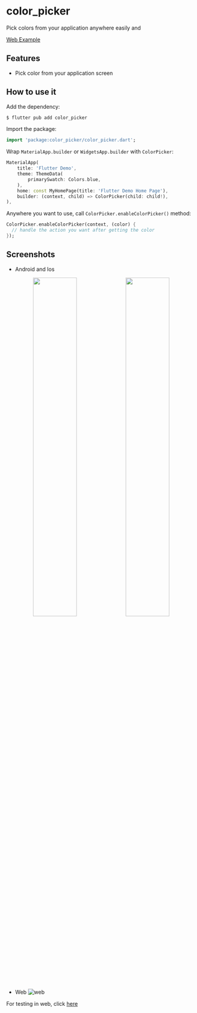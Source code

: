 <!--

-->
# color_picker

Pick colors from your application anywhere easily and 

[Web Example](https://viettranvan.github.io/color_picker/#/)

## Features

+ Pick color from your application screen

## How to use it

Add the dependency: 

```bash
$ flutter pub add color_picker
```

Import the package:

```dart
import 'package:color_picker/color_picker.dart';
```

Wrap `MaterialApp.builder` or `WidgetsApp.builder` with `ColorPicker`:

```dart
MaterialApp(
    title: 'Flutter Demo',
    theme: ThemeData(
        primarySwatch: Colors.blue,
    ),
    home: const MyHomePage(title: 'Flutter Demo Home Page'),
    builder: (context, child) => ColorPicker(child: child!),
),
```

Anywhere you want to use, call `ColorPicker.enableColorPicker()` method:

```dart
ColorPicker.enableColorPicker(context, (color) {
  // handle the action you want after getting the color
});
```

## Screenshots
* Android and Ios

<p align="middle">
  <img src="https://user-images.githubusercontent.com/63132038/223469655-52dfb309-42ca-44f8-b9eb-d30bee38de8a.gif" width="48%">
  <img src="https://user-images.githubusercontent.com/63132038/223469674-2e1711c9-2d2a-4709-a066-6ed0471bebb1.gif" width="48%">
</p>

* Web
![web](https://user-images.githubusercontent.com/63132038/223469864-7d0bcd74-bccd-4f95-9a9c-661985286135.gif)

For testing in web, click [here](https://viettranvan.github.io/color_picker/#/)
